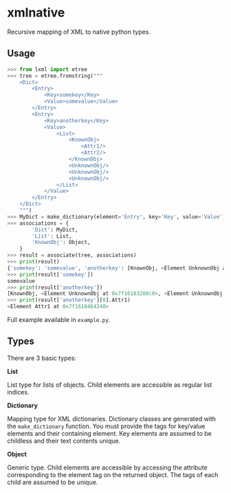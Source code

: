 # xmlnative

Recursive mapping of XML to native python types.

## Usage

``` python
>>> from lxml import etree
>>> tree = etree.fromstring("""
    <Dict>
        <Entry>
            <Key>somekey</Key>
            <Value>somevalue</Value>
        </Entry>
        <Entry>
            <Key>anotherkey</Key>
            <Value>
                <List>
                    <KnownObj>
                        <Attr1/>
                        <Attr2/>
                    </KnownObj>
                    <UnknownObj/>
                    <UnknownObj/>
                    <UnknownObj/>
                </List>
            </Value>
        </Entry>
    </Dict>
    """)
>>> MyDict = make_dictionary(element='Entry', key='Key', value='Value')
>>> associations = {
        'Dict': MyDict,
        'List': List,
        'KnownObj': Object,
    }
>>> result = associate(tree, associations)
>>> print(result)
{'somekey': 'somevalue', 'anotherkey': [KnownObj, <Element UnknownObj at 0x7f161850de00>, <Element UnknownObj at 0x7f161850db40>, <Element UnknownObj at 0x7f16183e4680>]}
>>> print(result['somekey'])
somevalue
>>> print(result['anotherkey'])
[KnownObj, <Element UnknownObj at 0x7f16183208c0>, <Element UnknownObj at 0x7f1618320500>, <Element UnknownObj at 0x7f1618320440>
>>> print(result['anotherkey'][0].Attr1)
<Element Attr1 at 0x7f1618464240>
```

Full example available in `example.py`.

## Types

There are 3 basic types:

**List**

List type for lists of objects.  Child elements are accessible as regular list indices.

**Dictionary**

Mapping type for XML dictionaries.  Dictionary classes are generated with the `make_dictionary` function.  You must provide the tags for key/value elements and their containing element.  Key elements are assumed to be childless and their text contents unique.

**Object**

Generic type. Child elements are accessible by accessing the attribute corresponding to the element tag on the returned object.  The tags of each child are assumed to be unique.
